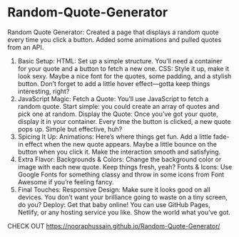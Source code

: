 # Random-Quote-Generator
Random Quote Generator: Created a page that displays a random quote every time you click a button. Added some animations and pulled quotes from an API.


1. Basic Setup:
HTML: Set up a simple structure. You’ll need a container for your quote and a button to fetch a new one.
CSS: Style it up, make it look sexy. Maybe a nice font for the quotes, some padding, and a stylish button. Don’t forget to add a little hover effect—gotta keep things interesting, right?
2. JavaScript Magic:
Fetch a Quote: You’ll use JavaScript to fetch a random quote. Start simple: you could create an array of quotes and pick one at random.
Display the Quote: Once you’ve got your quote, display it in your container. Every time the button is clicked, a new quote pops up. Simple but effective, huh?
3. Spicing It Up:
Animations: Here’s where things get fun. Add a little fade-in effect when the new quote appears. Maybe a little bounce on the button when you click it. Make the interaction smooth and satisfying.
4. Extra Flavor:
Backgrounds & Colors: Change the background color or image with each new quote. Keep things fresh, yeah?
Fonts & Icons: Use Google Fonts for something classy and throw in some icons from Font Awesome if you’re feeling fancy.
5. Final Touches:
Responsive Design: Make sure it looks good on all devices. You don’t want your brilliance going to waste on a tiny screen, do you?
Deploy: Get that baby online! You can use GitHub Pages, Netlify, or any hosting service you like. Show the world what you’ve got.

CHECK OUT https://nooraphussain.github.io/Random-Quote-Generator/ 
